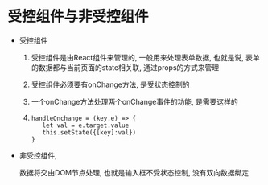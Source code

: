 # 受控组件与非受控组件

- 受控组件

  1.  受控组件是由React组件来管理的, 一般用来处理表单数据, 也就是说, 表单的数据都与当前页面的state相关联, 通过props的方式来管理

  2. 受控组件必须要有onChange方法, 是受状态控制的

  3. 一个onChange方法处理两个onChange事件的功能, 是需要这样的

  4. ``` =
     handleOnchange = (key,e) => {
     	let val = e.target.value
     	this.setState({[key]:val})
     }
     ```

     

- 非受控组件,

   数据将交由DOM节点处理, 也就是输入框不受状态控制, 没有双向数据绑定
